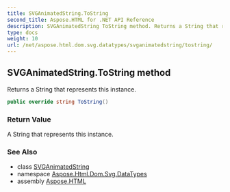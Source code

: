 ```yaml
---
title: SVGAnimatedString.ToString
second_title: Aspose.HTML for .NET API Reference
description: SVGAnimatedString ToString method. Returns a String that represents this instance
type: docs
weight: 10
url: /net/aspose.html.dom.svg.datatypes/svganimatedstring/tostring/
---
```

## SVGAnimatedString.ToString method

Returns a String that represents this instance.

```csharp
public override string ToString()
```

### Return Value

A String that represents this instance.

### See Also

* class [SVGAnimatedString](../)
* namespace [Aspose.Html.Dom.Svg.DataTypes](../../../aspose.html.dom.svg.datatypes/)
* assembly [Aspose.HTML](../../../)
